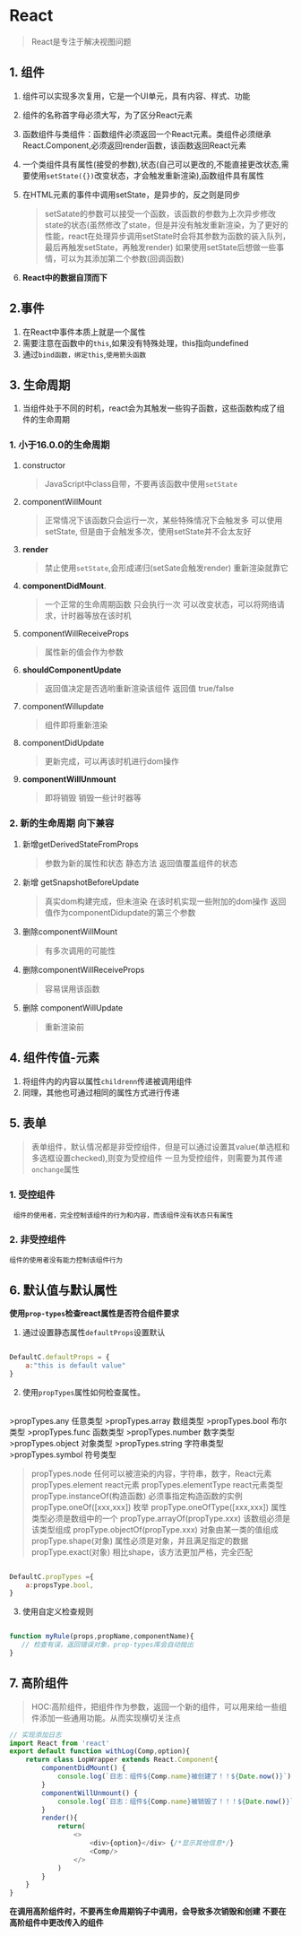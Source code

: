 # React

> React是专注于解决视图问题
## 1. 组件

1. 组件可以实现多次复用，它是一个UI单元，具有内容、样式、功能
2. 组件的名称首字母必须大写，为了区分React元素
3. 函数组件与类组件：函数组件必须返回一个React元素。类组件必须继承React.Component,必须返回render函数，该函数返回React元素
4. 一个类组件具有属性(接受的参数),状态(自己可以更改的,不能直接更改状态,需要使用```setState({})```改变状态，才会触发重新渲染),函数组件具有属性
   
5. 在HTML元素的事件中调用setState，是异步的，反之则是同步
   
   >setSatate的参数可以接受一个函数，该函数的参数为上次异步修改state的状态(虽然修改了state，但是并没有触发重新渲染，为了更好的性能，react在处理异步调用setState时会将其参数为函数的装入队列，最后再触发setState，再触发render)
   >如果使用setState后想做一些事情，可以为其添加第二个参数(回调函数)
   
6. **React中的数据自顶而下**

## 2.事件

1. 在React中事件本质上就是一个属性
2. 需要注意在函数中的```this```,如果没有特殊处理，this指向undefined
3. 通过```bind函数，绑定this```,```使用箭头函数```

## 3. 生命周期

1. 当组件处于不同的时机，react会为其触发一些钩子函数，这些函数构成了组件的生命周期

### 1. 小于16.0.0的生命周期

1. constructor 
    <br>
    > JavaScript中class自带，不要再该函数中使用```setState```
  
2. componentWillMount
   <br>
   >正常情况下该函数只会运行一次，某些特殊情况下会触发多
   >可以使用setState, 但是由于会触发多次，使用setState并不会太友好

3. **render**
   <br>
   >禁止使用```setState```,会形成递归(setSate会触发render)
   >重新渲染就靠它

4. **componentDidMount**.
   <br>
   >一个正常的生命周期函数
   >只会执行一次
   >可以改变状态，可以将网络请求，计时器等放在该时机

5. componentWillReceiveProps
   <br>
   >属性新的值会作为参数

6. **shouldComponentUpdate**
   <br>
   >返回值决定是否选哟重新渲染该组件
   >返回值 true/false

7. componentWillupdate
   <br>
   >组件即将重新渲染

8. componentDidUpdate
   <br>
   >更新完成，可以再该时机进行dom操作

9.  **componentWillUnmount**
    <br>
    >即将销毁
    >销毁一些计时器等

### 2. 新的生命周期 向下兼容

1. 新增getDerivedStateFromProps
    <br>
   >参数为新的属性和状态
   >静态方法
   >返回值覆盖组件的状态
2. 新增 getSnapshotBeforeUpdate
   <br>
   >真实dom构建完成，但未渲染
   >在该时机实现一些附加的dom操作
   >返回值作为componentDidupdate的第三个参数

3. 删除componentWillMount
   <br>
   >有多次调用的可能性

4. 删除componentWillReceiveProps
   <br>
    >容易误用该函数

5. 删除 componentWillUpdate
   <br>
   >重新渲染前

## 4. 组件传值-元素

1. 将组件内的内容以属性```childrenn```传递被调用组件
2. 同理，其他也可通过相同的属性方式进行传递

## 5. 表单

>表单组件，默认情况都是非受控组件，但是可以通过设置其value(单选框和多选框设置checked),则变为受控组件
>一旦为受控组件，则需要为其传递```onchange```属性

### 1. 受控组件

     组件的使用者，完全控制该组件的行为和内容，而该组件没有状态只有属性

### 2. 非受控组件

    组件的使用者没有能力控制该组件行为

## 6. 默认值与默认属性

**使用```prop-types```检查react属性是否符合组件要求**

>


1. 通过设置静态属性```defaultProps```设置默认
```javascript

DefaultC.defaultProps = {
    a:"this is default value"
}

```


2. 使用```propTypes```属性如何检查属性。
  <br>
   >propTypes.any    任意类型
   >propTypes.array  数组类型
   >propTypes.bool   布尔类型
   >propTypes.func   函数类型
   >propTypes.number 数字类型
   >propTypes.object 对象类型
   >propTypes.string 字符串类型
   >propTypes.symbol 符号类型

   >propTypes.node 任何可以被渲染的内容，字符串，数字，React元素
   >propTypes.element react元素
   >propTypes.elementType react元素类型
   >propType.instanceOf(构造函数) 必须事指定构造函数的实例
   >propType.oneOf([xxx,xxx])  枚举
   >propType.oneOfType([xxx,xxx])   属性类型必须是数组中的一个
   >propType.arrayOf(propType.xxx)  该数组必须是该类型组成
   >propType.objectOf(propType.xxx) 对象由某一类的值组成
   >propType.shape(对象)    属性必须是对象，并且满足指定的数据
   >propType.exact(对象)    相比shape，该方法更加严格，完全匹配

```javascript

DefaultC.propTypes ={
    a:propsType.bool,
}

```

3. 使用自定义检查规则

```javascript

function myRule(props,propName,componentName){
   // 检查有误，返回错误对象，prop-types库会自动抛出
}

```

## 7. 高阶组件

> HOC:高阶组件，把组件作为参数，返回一个新的组件，可以用来给一些组件添加一些通用功能。从而实现横切关注点

```javascript
// 实现添加日志
import React from 'react'
export default function withLog(Comp,option){
    return class LopWrapper extends React.Component{
        componentDidMount() {
            console.log(`日志：组件${Comp.name}被创建了！！${Date.now()}`)
        }
        componentWillUnmount() {
            console.log(`日志：组件${Comp.name}被销毁了！！！${Date.now()}`)
        }
        render(){
            return(
                <>
                    <div>{option}</div> {/*显示其他信息*/}
                    <Comp/>
                </>
            )
        }
    }
}
```

**在调用高阶组件时，不要再生命周期钩子中调用，会导致多次销毁和创建**
**不要在高阶组件中更改传入的组件**









